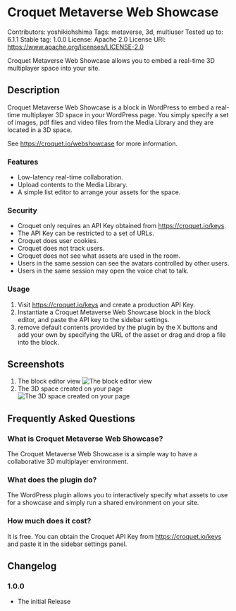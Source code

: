 # Croquet Metaverse Web Showcase
Contributors:      yoshikiohshima
Tags:              metaverse, 3d, multiuser
Tested up to:      6.1.1
Stable tag:        1.0.0
License:           Apache 2.0
License URI:       https://www.apache.org/licenses/LICENSE-2.0

Croquet Metaverse Web Showcase allows you to embed a real-time 3D multiplayer space into your site.

## Description

Croquet Metaverse Web Showcase is a block in WordPress to embed a real-time multiplayer 3D space in your WordPress page. You simply specify a set of images, pdf files and video files from the Media Library and they are located in a 3D space.

See https://croquet.io/webshowcase for more information.

### Features

* Low-latency real-time collaboration.
* Upload contents to the Media Library.
* A simple list editor to arrange your assets for the space.

### Security

* Croquet only requires an API Key obtained from https://croquet.io/keys.
* The API Key can be restricted to a set of URLs.
* Croquet does user cookies.
* Croquet does not track users.
* Croquet does not see what assets are used in the room.
* Users in the same session can see the avatars controlled by other users.
* Users in the same session may open the voice chat to talk.

### Usage
1. Visit https://croquet.io/keys and create a production API Key.
2. Instantiate a Croquet Metaverse Web Showcase block in the block editor, and paste the API key to the sidebar settings.
3. remove default contents provided by the plugin by the X buttons and add your own by specifying the URL of the asset or drag and drop a file into the block.

## Screenshots

1. The block editor view
![The block editor view](.wordpress-org/editor.png)
2. The 3D space created on your page
![The 3D space created on your page](.wordpress-org/showcase.png)

## Frequently Asked Questions

### What is Croquet Metaverse Web Showcase?

The Croquet Metaverse Web Showcase is a simple way to have a collaborative 3D multiplayer environment.

### What does the plugin do?

The WordPress plugin allows you to interactively specify what assets to use for a showcase and simply run a shared environment on your site.

### How much does it cost?

It is free. You can obtain the Croquet API Key from https://croquet.io/keys and paste it in the sidebar settings panel.


## Changelog

### 1.0.0
* The initial Release

